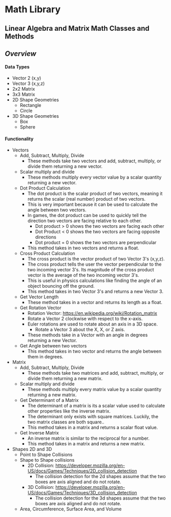 # Math Library
## Linear Algebra and Matrix Math Classes and Methods

## _Overview_

#### Data Types
- Vector 2 (x,y)
- Vector 3 (x,y,z)
- 2x2 Matrix
- 3x3 Matrix
- 2D Shape Geometries
  - Rectangle
  - Circle
- 3D Shape Geometries
  - Box
  - Sphere

#### Functionality
- Vectors
  - Add, Subtract, Multiply, Divide
    - These methods take two vectors and add, subtract, multiply, or divide them returning a new vector.
  - Scalar multiply and divide
    - These methods multiply every vector value by a scalar quantity returning a new vector.
  - Dot Product Calculation
    - The dot product is the scalar product of two vectors, meaning it returns the scalar (real number) product of two vectors.
    - This is very important because it can be used to calculate the angle between two vectors.
    - In games, the dot product can be used to quickly tell the direction two vectors are facing relative to each other.
      - Dot product > 0 shows the two vectors are facing each other
      - Dot Product < 0 shows the two vectors are facing opposite directions
      - Dot product = 0 shows the two vectors are perpendicular
    - This method takes in two vectors and returns a float.
  - Cross Product Calculation
    - The cross product is the vector product of two Vector 3's (x,y,z).
    - The cross product tells the user the vector perpendicular to the two incoming vector 3's. Its magnitude of the cross product vector is the average of the two incoming vector 3's.
    - This is useful in physics calculations like finding the angle of an object bouncing off the ground.
    - This method takes in two Vector 3's and returns a new Vector 3.
  - Get Vector Length
    - These method takes in a vector and returns its length as a float.
  - Get Rotation Vector
    - Rotation Vector: https://en.wikipedia.org/wiki/Rotation_matrix
    - Rotate a Vector 2 clockwise with respect to the x-axis.
    - Euler rotations are used to rotate about an axis in a 3D space.
      - Rotate a Vector 3 about the X, X, or Z axis.
    - These methods take in a Vector with an angle in degrees returning a new Vector.
  - Get Angle between two vectors
    - This method takes in two vector and returns the angle between them in degrees.
- Matrix
  - Add, Subtract, Multiply, Divide
    - These methods take two matrices and add, subtract, multiply, or divide them returning a new matrix.
  - Scalar multiply and divide
    - These methods multiply every matrix value by a scalar quantity returning a new matrix.
  - Get Determinant of a Matrix
    - The determinant of a matrix is its a scalar value used to calculate other properties like the inverse matrix.
    - The determinant only exists with square matrices. Luckily, the two matrix classes are both square..
    - This method takes in a matrix and returns a scalar float value.
  - Get Inverse Matrix
    - An inverse matrix is similar to the reciprocal for a number. 
    - This method takes in a matrix and returns a new matrix.
- Shapes 2D and 3D
  - Point to Shape Collisions
  - Shape to Shape collisions
    - 2D Collision: https://developer.mozilla.org/en-US/docs/Games/Techniques/2D_collision_detection
      - The collision detection for the 2d shapes assume that the two boxes are axis aligned and do not rotate.
    - 3D Collision: https://developer.mozilla.org/en-US/docs/Games/Techniques/3D_collision_detection
      - The collision detection for the 3d shapes assume that the two boxes are axis aligned and do not rotate.
  - Area, Circumference, Surface Area, and Volume

